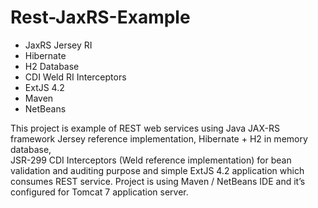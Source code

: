 Rest-JaxRS-Example
==================

- JaxRS Jersey RI
- Hibernate
- H2 Database
- CDI Weld RI Interceptors 
- ExtJS 4.2 
- Maven
- NetBeans

This project is example of REST web services using Java JAX-RS framework 
Jersey reference implementation, Hibernate + H2 in memory database,  
JSR-299 CDI Interceptors  (Weld reference implementation) for bean validation 
and auditing purpose and simple ExtJS 4.2 application which consumes REST service.
Project is using Maven / NetBeans IDE and it’s configured for Tomcat 7 application server.





 

